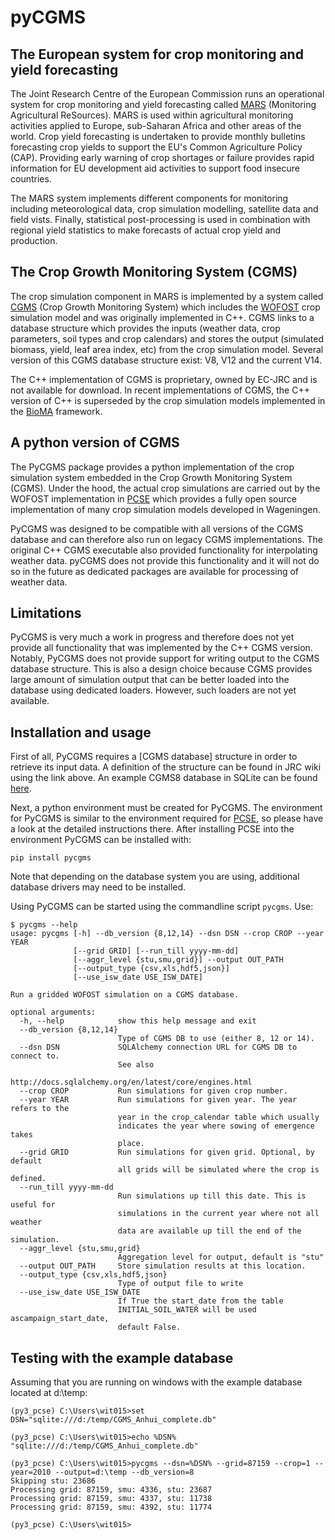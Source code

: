 # pyCGMS

## The European system for crop monitoring and yield forecasting

The Joint Research Centre of the European Commission runs an operational system for
crop monitoring and yield forecasting called [MARS] (Monitoring Agricultural ReSources).
MARS is used within agricultural monitoring activities applied to Europe, sub-Saharan 
Africa and other areas of the world. Crop yield forecasting is undertaken to provide monthly 
bulletins forecasting crop yields to support the EU's Common Agriculture Policy (CAP). 
Providing early warning of crop shortages or failure provides rapid information for EU 
development aid activities to support food insecure countries.

The MARS system implements different components for monitoring including meteorological 
data, crop simulation modelling, satellite data and field vists. Finally, statistical 
post-processing is used in combination with regional yield statistics to make 
forecasts of actual crop yield and production. 

## The Crop Growth Monitoring System (CGMS)
The crop simulation component in MARS is implemented by a system called [CGMS] (Crop Growth
Monitoring System) which includes the [WOFOST] crop simulation model 
and was originally implemented in C++. CGMS links to a database structure which provides the inputs 
(weather data, crop parameters, soil types and crop calendars) and stores the output 
(simulated biomass, yield, leaf area index, etc) from the crop simulation model.
Several version of this CGMS database structure exist: V8, V12 and the current V14.

The C++ implementation of CGMS is proprietary, owned by EC-JRC and is not available for
download. In recent implementations of CGMS, the C++ version of C++ is superseded by
the crop simulation models implemented in the [BioMA] framework.

## A python version of CGMS

The PyCGMS package provides a python implementation of the crop simulation 
system embedded in the Crop Growth Monitoring System (CGMS). Under the hood,
the actual crop simulations are carried out by the WOFOST implementation in 
[PCSE] which provides a fully open source implementation of many crop simulation
models developed in Wageningen.

PyCGMS was designed to be compatible
with all versions of the CGMS database and can therefore also run on legacy CGMS
implementations. The original C++ CGMS executable also provided functionality for 
interpolating weather data. pyCGMS does not provide this functionality and it will 
not do so in the future as dedicated packages are available for processing of weather
data. 

## Limitations

PyCGMS is very much a work in progress and therefore does not yet provide all functionality
that was implemented by the C++ CGMS version. Notably, PyCGMS does not provide support for
writing output to the CGMS database structure. This is also a design choice because CGMS provides
large amount of simulation output that can be better loaded into the database using 
dedicated loaders. However, such loaders are not yet available.


## Installation and usage

First of all, PyCGMS requires a [CGMS database] structure in order to retrieve its input
data. A definition of the structure can be found in JRC wiki using the link above.
An example CGMS8 database in SQLite can be found [here].

Next, a python environment must be created for PyCGMS. The environment for PyCGMS is similar to
the environment required for [PCSE], so please have a look at the detailed instructions there.
After installing PCSE into the environment PyCGMS can be installed with:

    pip install pycgms
    
Note that depending on the database system you are using, additional database drivers may
need to be installed.

Using PyCGMS can be started using the commandline script `pycgms`. Use:


    $ pycgms --help
    usage: pycgms [-h] --db_version {8,12,14} --dsn DSN --crop CROP --year YEAR
                  [--grid GRID] [--run_till yyyy-mm-dd]
                  [--aggr_level {stu,smu,grid}] --output OUT_PATH
                  [--output_type {csv,xls,hdf5,json}]
                  [--use_isw_date USE_ISW_DATE]
    
    Run a gridded WOFOST simulation on a CGMS database.
    
    optional arguments:
      -h, --help            show this help message and exit
      --db_version {8,12,14}
                            Type of CGMS DB to use (either 8, 12 or 14).
      --dsn DSN             SQLAlchemy connection URL for CGMS DB to connect to.
                            See also
                            http://docs.sqlalchemy.org/en/latest/core/engines.html
      --crop CROP           Run simulations for given crop number.
      --year YEAR           Run simulations for given year. The year refers to the
                            year in the crop_calendar table which usually
                            indicates the year where sowing of emergence takes
                            place.
      --grid GRID           Run simulations for given grid. Optional, by default
                            all grids will be simulated where the crop is defined.
      --run_till yyyy-mm-dd
                            Run simulations up till this date. This is useful for
                            simulations in the current year where not all weather
                            data are available up till the end of the simulation.
      --aggr_level {stu,smu,grid}
                            Aggregation level for output, default is "stu"
      --output OUT_PATH     Store simulation results at this location.
      --output_type {csv,xls,hdf5,json}
                            Type of output file to write
      --use_isw_date USE_ISW_DATE
                            If True the start_date from the table
                            INITIAL_SOIL_WATER will be used ascampaign_start_date,
                            default False.

## Testing with the example database

Assuming that you are running on windows with the example database located at d:\temp: 

    (py3_pcse) C:\Users\wit015>set DSN="sqlite:///d:/temp/CGMS_Anhui_complete.db"

    (py3_pcse) C:\Users\wit015>echo %DSN%
    "sqlite:///d:/temp/CGMS_Anhui_complete.db"

    (py3_pcse) C:\Users\wit015>pycgms --dsn=%DSN% --grid=87159 --crop=1 --year=2010 --output=d:\temp --db_version=8
    Skipping stu: 23686
    Processing grid: 87159, smu: 4336, stu: 23687
    Processing grid: 87159, smu: 4337, stu: 11738
    Processing grid: 87159, smu: 4392, stu: 11774

    (py3_pcse) C:\Users\wit015>


[CGMS]: https://www.researchgate.net/publication/262335822_CGMS_Version_80_User_Manual_and_Technical_Documentation
[BioMA]: http://bioma.jrc.ec.europa.eu/
[MARS]: https://ec.europa.eu/jrc/en/mars
[WOFOST]: https://www.sciencedirect.com/science/article/pii/S0308521X17310107
[CGMS-DB]: https://marswiki.jrc.ec.europa.eu/agri4castwiki/index.php/Appendix_5:_Database_objects
[here]: https://wageningenur4-my.sharepoint.com/:u:/g/personal/allard_dewit_wur_nl/EdwuayKW2IhOp6zCYElA0zsB3NGxcKjZc2zE_JGfVPv89Q?e=oeBjPm
[PCSE]: http://pcse.readthedocs.io 

